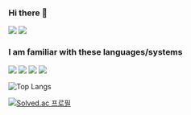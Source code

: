 ### Hi there 👋
<!-- https://simpleicons.org/ -->
<a href="https://velog.io/" target="_blank"><img src="https://img.shields.io/badge/BLOG-20C997?style=flat&logo=velog&logoColor=white"/></a>
<a href="mailto:limestone@g.skku.edu" target="_blank"><img src="https://img.shields.io/badge/limestone@g.skku.edu-EA4335?style=flat&logo=Gmail&logoColor=white"/></a>

### I am familiar with these languages/systems
<div>
    <img src="https://img.shields.io/badge/C++-00599C?style=flat&logo=cplusplus&logoColor=white"/>
    <img src="https://img.shields.io/badge/Python-3776AB?style=flat&logo=python&logoColor=white"/>
    <img src="https://img.shields.io/badge/ROS2-22314E?style=flat&logo=ros&logoColor=white"/>
    <img src="https://img.shields.io/badge/OpenGL-5586A4?style=flat&logo=opengl&logoColor=white"/>
</div>

![Top Langs](https://github-readme-stats.vercel.app/api/top-langs/?username=halfseal&layout=compact&hide=html)


[![Solved.ac
프로필](http://mazassumnida.wtf/api/v2/generate_badge?boj=hots2650)](https://solved.ac/hots2650)

<!--
**halfseal/halfseal** is a ✨ _special_ ✨ repository because its `README.md` (this file) appears on your GitHub profile.

Here are some ideas to get you started:

- 🔭 I’m currently working on ...
- 🌱 I’m currently learning ...
- 👯 I’m looking to collaborate on ...
- 🤔 I’m looking for help with ...
- 💬 Ask me about ...
- 📫 How to reach me: ...
- 😄 Pronouns: ...
- ⚡ Fun fact: ...
-->
